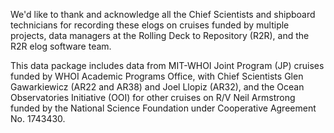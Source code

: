 We'd like to thank and acknowledge all the Chief Scientists and
shipboard technicians for recording these elogs on cruises funded by
multiple projects, data managers at the Rolling Deck to Repository
(R2R), and the R2R elog software team.

﻿This data package includes data from MIT-WHOI Joint Program (JP) cruises funded by WHOI Academic Programs Office, with Chief Scientists Glen Gawarkiewicz (AR22 and AR38) and Joel Llopiz (AR32), and the Ocean Observatories Initiative (OOI) for other cruises on R/V Neil Armstrong funded by the National Science Foundation under Cooperative Agreement No. 1743430. 
 
